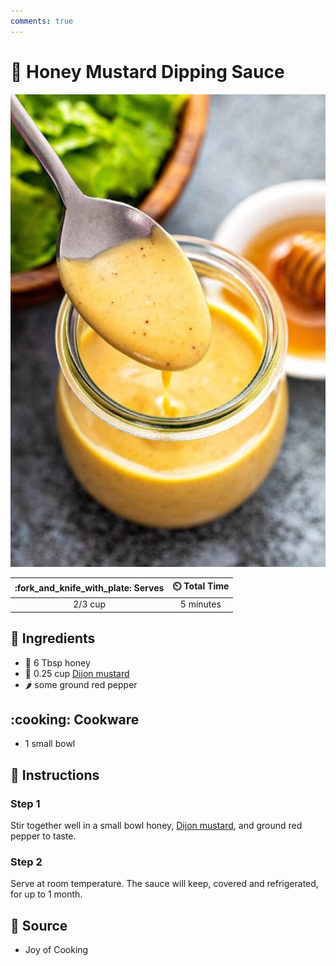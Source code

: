 ```yaml
---
comments: true
---
```

# :honey_pot: Honey Mustard Dipping Sauce

![Honey Mustard Dipping Sauce](../assets/images/honey-mustard-dipping-sauce.jpg)

| :fork_and_knife_with_plate: Serves | :timer_clock: Total Time |
|:----------------------------------:|:-----------------------: |
| 2/3 cup | 5 minutes |

## :salt: Ingredients

- :honey_pot: 6 Tbsp honey
- :hotdog: 0.25 cup [Dijon mustard][1]
- :hot_pepper: some ground red pepper

## :cooking: Cookware

- 1 small bowl

## :pencil: Instructions

### Step 1

Stir together well in a small bowl honey, [Dijon mustard][1], and ground red pepper to taste.

### Step 2

Serve at room temperature. The sauce will keep, covered and refrigerated, for up to 1 month.

## :link: Source

- Joy of Cooking

[1]: <./dijon-mustard.md>

